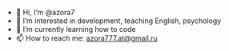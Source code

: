 - 👋 Hi, I’m @azora7
- 👀 I’m interested in development, teaching English, psychology
- 🌱 I’m currently learning how to code
- 📫 How to reach me: azora777.at@gmail.ru

<!---
azora7/azora7 is a ✨ special ✨ repository because its `README.md` (this file) appears on your GitHub profile.
You can click the Preview link to take a look at your changes.
--->
